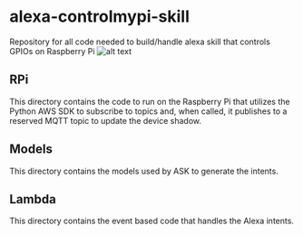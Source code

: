 # alexa-controlmypi-skill
Repository for all code needed to build/handle alexa skill that controls GPIOs on Raspberry Pi
![alt text](https://github.com/mvartani76/alexa-controlmypi-skill/tree/master/images/system_block_diagram.png "Control My Pi System Block Diagram")
## RPi
This directory contains the code to run on the Raspberry Pi that utilizes the Python AWS SDK to subscribe to topics and, when called, it publishes to a reserved MQTT topic to update the device shadow.
## Models
This directory contains the models used by ASK to generate the intents.
## Lambda
This directory contains the event based code that handles the Alexa intents.
